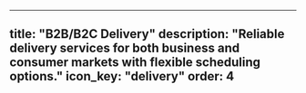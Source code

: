 
---
title: "B2B/B2C Delivery"
description: "Reliable delivery services for both business and consumer markets with flexible scheduling options."
icon_key: "delivery"
order: 4
---
